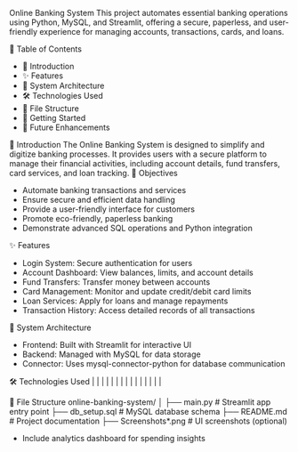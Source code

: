  Online Banking System
This project automates essential banking operations using Python, MySQL, and Streamlit, offering a secure, paperless, and user-friendly experience for managing accounts, transactions, cards, and loans.

📑 Table of Contents
- 📌 Introduction
- ✨ Features
- 🧠 System Architecture
- 🛠 Technologies Used
- 📂 File Structure
- 🚀 Getting Started
- 📌 Future Enhancements

📌 Introduction
The Online Banking System is designed to simplify and digitize banking processes. It provides users with a secure platform to manage their financial activities, including account details, fund transfers, card services, and loan tracking.
🎯 Objectives
- Automate banking transactions and services
- Ensure secure and efficient data handling
- Provide a user-friendly interface for customers
- Promote eco-friendly, paperless banking
- Demonstrate advanced SQL operations and Python integration

✨ Features
- Login System: Secure authentication for users
- Account Dashboard: View balances, limits, and account details
- Fund Transfers: Transfer money between accounts
- Card Management: Monitor and update credit/debit card limits
- Loan Services: Apply for loans and manage repayments
- Transaction History: Access detailed records of all transactions

🧠 System Architecture
- Frontend: Built with Streamlit for interactive UI
- Backend: Managed with MySQL for data storage
- Connector: Uses mysql-connector-python for database communication

🛠 Technologies Used
|  |  | 
|  |  | 
|  |  | 
|  |  | 
|  |  | 



📂 File Structure
online-banking-system/
│
├── main.py                  # Streamlit app entry point
├── db_setup.sql             # MySQL database schema
├── README.md                # Project documentation
├── Screenshots*.png          # UI screenshots (optional)



- Include analytics dashboard for spending insights
